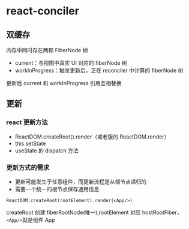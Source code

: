 # react-conciler

## 双缓存

内存中同时存在两颗 FiberNode 树

- current：与视图中真实 UI 对应的 fiberNode 树
- workInProgress：触发更新后，正在 reconciler 中计算的 fiberNode 树

更新后 current 和 workInProgress 引用互相替换

## 更新

### react 更新方法

- ReactDOM.createRoot().render（或老版的 ReactDOM.render）
- this.setState
- useState 的 dispatch 方法

### 更新方式的需求

- 更新可能发生于任意组件，而更新流程是从根节点递归的
- 需要一个统一的根节点保存通用信息

`ReactDOM.createRoot(rootElement).render(<App/>)`

createRoot 创建 fiberRootNode(唯一),rootElement 对应 hostRootFiber，`<App/>`就是组件 App

